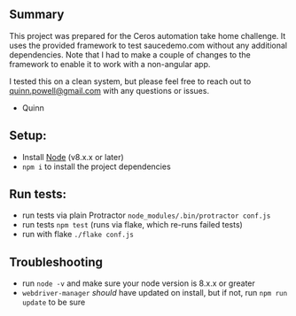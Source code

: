 ## Summary

This project was prepared for the Ceros automation take home challenge. It uses the provided framework to test saucedemo.com without any additional dependencies. Note that I had to make a couple of changes to the framework to enable it to work with a non-angular app. 

I tested this on a clean system, but please feel free to reach out to quinn.powell@gmail.com with any questions or issues. 

- Quinn

## Setup:
* Install [Node](http://nodejs.org) (v8.x.x or later)
* `npm i` to install the project dependencies

## Run tests:
* run tests via plain Protractor `node_modules/.bin/protractor conf.js`
* run tests `npm test` (runs via flake, which re-runs failed tests)
* run with flake `./flake conf.js`

## Troubleshooting
* run `node -v` and make sure your node version is 8.x.x or greater
* `webdriver-manager` _should_ have updated on install, but if not, run `npm run update` to be sure
